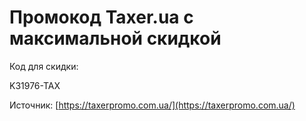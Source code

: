 # Промокод Taxer.ua с максимальной скидкой

Код для скидки:

K31976-TAX

Источник: [https://taxerpromo.com.ua/](https://taxerpromo.com.ua/)